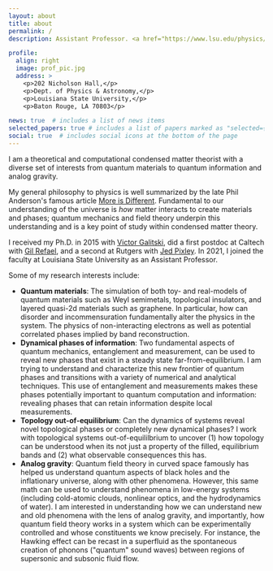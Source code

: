 ```yaml
---
layout: about
title: about
permalink: /
description: Assistant Professor. <a href="https://www.lsu.edu/physics/people/faculty/index.php">Department of Physics and Astronomy </a> & <a href="https://www.cct.lsu.edu/">Center for Computation and Technology</a>, Lousiana State University. Baton Rouge, LA.

profile:
  align: right
  image: prof_pic.jpg
  address: >
    <p>202 Nicholson Hall,</p>
    <p>Dept. of Physics & Astronomy,</p>
    <p>Louisiana State University,</p>
    <p>Baton Rouge, LA 70803</p>

news: true  # includes a list of news items
selected_papers: true # includes a list of papers marked as "selected={true}"
social: true  # includes social icons at the bottom of the page
---
```


I am a theoretical and computational condensed matter theorist with a diverse set of interests from quantum materials to quantum information and analog gravity. 

My general philosophy to physics is well summarized by the late Phil Anderson's famous article [More is Different](https://www-science-org.libezp.lib.lsu.edu/doi/10.1126/science.177.4047.393). Fundamental to our understanding of the universe is _how_ matter interacts to create materials and phases; quantum mechanics and field theory underpin this understanding and is a key point of study within condensed matter theory.

I received my Ph.D. in 2015 with [Victor Galitski](https://jqi.umd.edu/people/victor-galitski), did a first postdoc at Caltech with [Gil Refael](http://gilrefael.org/), and a second at Rutgers with [Jed Pixley](https://sites.rutgers.edu/pixley-group/people/jed-pixley/).
In 2021, I joined the faculty at Louisiana State University as an Assistant Professor.

Some of my research interests include:

- **Quantum materials**: The simulation of both toy- and real-models of quantum materials such as Weyl semimetals, topological insulators, and layered quasi-2d materials such as graphene. In particular, how can disorder and incommensuration fundamentally alter the physics in the system. The physics of non-interacting electrons as well as potential correlated phases implied by band reconstruction.  
- **Dynamical phases of information**: Two fundamental aspects of quantum mechanics, entanglement and measurement, can be used to reveal new phases that exist in a steady state far-from-equilibrium. I am trying to understand and characterize this new frontier of quantum phases and transitions with a variety of numerical and analytical techniques. This use of entanglement and measurements makes these phases potentially important to quantum computation and information: revealing phases that can retain information despite local measurements.
- **Topology out-of-equilibrium**: Can the dynamics of systems reveal novel topological phases or completely new dynamical phases? I work with topological systems out-of-equililbrium to uncover (1) how topology can be understood when its not just a property of the filled, equilibrium bands and (2) what observable consequences this has. 
- **Analog gravity**: Quantum field theory in curved space famously has helped us understand quantum aspects of black holes and the inflationary universe, along with other phenomena. However, this same math can be used to understand phenomena in low-energy systems (including cold-atomic clouds, nonlinear optics, and the hydrodynamics of water). I am interested in understanding how we can understand new and old phenomena with the lens of analog gravity, and importantly, how quantum field theory works in a system which can be experimentally controlled and whose constituents we know precisely. For instance, the Hawking effect can be recast in a superfluid as the spontaneous creation of phonons ("quantum" sound waves) between regions of supersonic and subsonic fluid flow.
